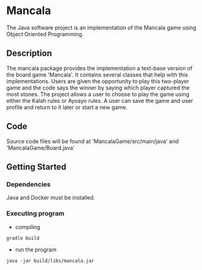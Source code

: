 # Mancala

The Java software project is an implementation of the Mancala game using Object Oriented Programming. 

## Description

The mancala package provides the implementation a text-base version of the board game 'Mancala'. It contains several classes that help with this implementations. Users are given the opportunity to play this two-player game and the code says the winner by saying which player captured the most stones. The project allows a user to choose to play the game using either the Kalah rules or Ayoayo rules. A user can save the game and user profile and return to it later or start a new game.  

## Code

Source code files will be found at 'MancalaGame/src/main/java' and 'MancalaGame/Board.java'

## Getting Started

### Dependencies

Java and Docker must be installed.

### Executing program

* compiling
```
gradle build
```

* run the program
```
java -jar build/libs/mancala.jar
```


